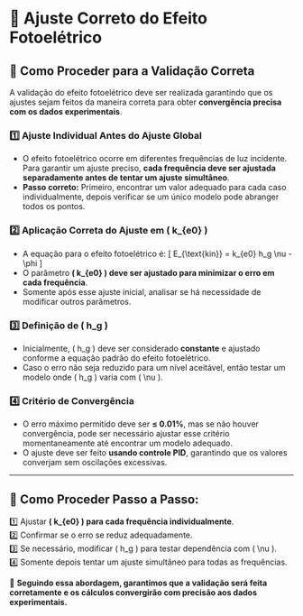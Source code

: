 # 🔄 Ajuste Correto do Efeito Fotoelétrico

## 📌 Como Proceder para a Validação Correta
A validação do efeito fotoelétrico deve ser realizada garantindo que os ajustes sejam feitos da maneira correta para obter **convergência precisa com os dados experimentais**.

### **1️⃣ Ajuste Individual Antes do Ajuste Global**
- O efeito fotoelétrico ocorre em diferentes frequências de luz incidente. Para garantir um ajuste preciso, **cada frequência deve ser ajustada separadamente antes de tentar um ajuste simultâneo**.
- **Passo correto:** Primeiro, encontrar um valor adequado para cada caso individualmente, depois verificar se um único modelo pode abranger todos os pontos.

### **2️⃣ Aplicação Correta do Ajuste em \( k_{e0} \)**
- A equação para o efeito fotoelétrico é:
  \[
  E_{\text{kin}} = k_{e0} h_g \nu - \phi
  \]
- O parâmetro **\( k_{e0} \) deve ser ajustado para minimizar o erro em cada frequência**.
- Somente após esse ajuste inicial, analisar se há necessidade de modificar outros parâmetros.

### **3️⃣ Definição de \( h_g \)**
- Inicialmente, \( h_g \) deve ser considerado **constante** e ajustado conforme a equação padrão do efeito fotoelétrico.
- Caso o erro não seja reduzido para um nível aceitável, então testar um modelo onde \( h_g \) varia com \( \nu \).

### **4️⃣ Critério de Convergência**
- O erro máximo permitido deve ser **≤ 0.01%**, mas se não houver convergência, pode ser necessário ajustar esse critério momentaneamente até encontrar um modelo adequado.
- O ajuste deve ser feito **usando controle PID**, garantindo que os valores converjam sem oscilações excessivas.

---

## 🔬 Como Proceder Passo a Passo:
1️⃣ Ajustar **\( k_{e0} \) para cada frequência individualmente**.  
2️⃣ Confirmar se o erro se reduz adequadamente.  
3️⃣ Se necessário, modificar \( h_g \) para testar dependência com \( \nu \).  
4️⃣ Somente depois tentar um ajuste simultâneo para todas as frequências.  

🚀 **Seguindo essa abordagem, garantimos que a validação será feita corretamente e os cálculos convergirão com precisão aos dados experimentais.**
